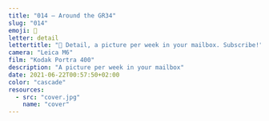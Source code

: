 ```yaml
---
title: "014 — Around the GR34"
slug: "014"
emoji: 👀
letter: detail
lettertitle: "👀 Detail, a picture per week in your mailbox. Subscribe!"
camera: "Leica M6"
film: "Kodak Portra 400"
description: "A picture per week in your mailbox"
date: 2021-06-22T00:57:50+02:00
color: "cascade"
resources:
  - src: "cover.jpg"
    name: "cover"
---
```

